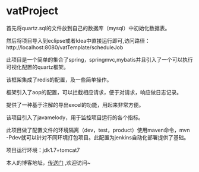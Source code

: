 # vatProject

首先将quartz.sql的文件放到自己的数据库（mysql）中初始化数据表。

然后将项目导入到eclipse或者Idea中直接运行即可,访问路径：http://localhost:8080/vatTemplate/scheduleJob

此项目是一个简单的集合了spring，springmvc,mybatis并且引入了一个可以执行可视化配置的quartz框架。

该框架集成了redis的配置，及一些简单操作。

框架引入了aop的配置，可以拦截相应请求，便于对请求，响应做日志记录。

提供了一种基于注解的导出excel的功能，用起来非常方便。

该项目引入了javamelody，用于监控项目运行的各个指标。

此项目做了配置文件的环境隔离（dev，test，product）使用maven命令，mvn -Pdev就可以针对不同环境打包项目。此配置为jenkins自动化部署提供了基础。

项目运行环境：jdk1.7+tomcat7

本人的博客地址，[传送门](http://172.96.249.153:8080/) ,欢迎访问~
